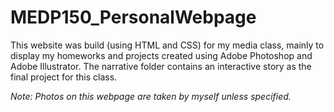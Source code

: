 # MEDP150_PersonalWebpage

This website was build (using HTML and CSS) for my media class, mainly to display my homeworks and projects created using Adobe Photoshop and Adobe Illustrator. The narrative folder contains an interactive story as the final project for this class.

*Note: Photos on this webpage are taken by myself unless specified.*

